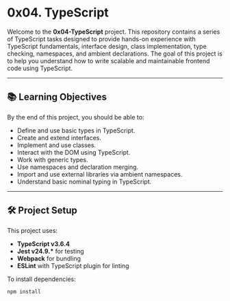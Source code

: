 # 0x04. TypeScript

Welcome to the **0x04-TypeScript** project. This repository contains a series of TypeScript tasks designed to provide hands-on experience with TypeScript fundamentals, interface design, class implementation, type checking, namespaces, and ambient declarations. The goal of this project is to help you understand how to write scalable and maintainable frontend code using TypeScript.

---

## 📚 Learning Objectives

By the end of this project, you should be able to:

- Define and use basic types in TypeScript.
- Create and extend interfaces.
- Implement and use classes.
- Interact with the DOM using TypeScript.
- Work with generic types.
- Use namespaces and declaration merging.
- Import and use external libraries via ambient namespaces.
- Understand basic nominal typing in TypeScript.

---

## 🛠 Project Setup

This project uses:

- **TypeScript v3.6.4**
- **Jest v24.9.\*** for testing
- **Webpack** for bundling
- **ESLint** with TypeScript plugin for linting

To install dependencies:

```bash
npm install
